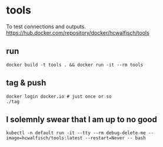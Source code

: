 # tools

To test connections and outputs.  
https://hub.docker.com/repository/docker/hcwalfisch/tools

## run

    docker build -t tools . && docker run -it --rm tools

## tag & push

    docker login docker.io # just once or so
    ./tag

## I solemnly swear that I am up to no good

    kubectl -n default run -it --tty --rm debug-delete-me --image=hcwalfisch/tools:latest --restart=Never -- bash
